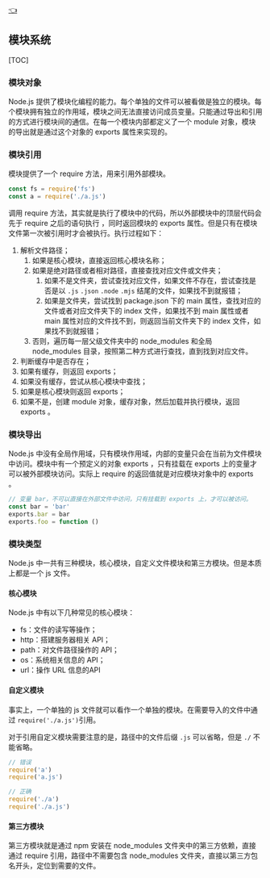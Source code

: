[👈](./index.md)

## 模块系统

[TOC]

### 模块对象

Node.js 提供了模块化编程的能力。每个单独的文件可以被看做是独立的模块。每个模块拥有独立的作用域，模块之间无法直接访问成员变量。只能通过导出和引用的方式进行模块间的通信。在每一个模块内部都定义了一个 module 对象，模块的导出就是通过这个对象的 exports 属性来实现的。

### 模块引用

模块提供了一个 require 方法，用来引用外部模块。

```javascript
const fs = require('fs')
const a = require('./a.js')
```

调用 require 方法，其实就是执行了模块中的代码，所以外部模块中的顶层代码会先于 require 之后的语句执行 ，同时返回模块的 exports 属性。但是只有在模块文件第一次被引用时才会被执行。执行过程如下：

1. 解析文件路径；
   1. 如果是核心模块，直接返回核心模块名称；
   2. 如果是绝对路径或者相对路径，直接查找对应文件或文件夹；
      1. 如果不是文件夹，尝试查找对应文件，如果文件不存在，尝试查找是否是以 `.js` `.json` `.node` `.mjs` 结尾的文件，如果找不到就报错；
      2. 如果是文件夹，尝试找到 package.json 下的 main 属性，查找对应的文件或者对应文件夹下的 index 文件，如果找不到 main 属性或者 main 属性对应的文件找不到，则返回当前文件夹下的 index 文件，如果找不到就报错；
   3. 否则，遍历每一层父级文件夹中的 node_modules 和全局 node_modules 目录，按照第二种方式进行查找，直到找到对应文件。
2. 判断缓存中是否存在；
3. 如果有缓存，则返回 exports；
4. 如果没有缓存，尝试从核心模块中查找；
5. 如果是核心模块则返回 exports；
6. 如果不是，创建 module 对象，缓存对象，然后加载并执行模块，返回 exports 。



### 模块导出

Node.js 中没有全局作用域，只有模块作用域，内部的变量只会在当前为文件模块中访问。模块中有一个预定义的对象 exports ，只有挂载在 exports 上的变量才可以被外部模块访问。实际上 require 的返回值就是对应模块对象中的 exports 。

```javascript
// 变量 bar，不可以直接在外部文件中访问，只有挂载到 exports 上，才可以被访问。 
const bar = 'bar'
exports.bar = bar
exports.foo = function () 
```



### 模块类型

Node.js 中一共有三种模块，核心模块，自定义文件模块和第三方模块。但是本质上都是一个 js 文件。

#### 核心模块

Node.js 中有以下几种常见的核心模块：

- fs：文件的读写等操作；
- http：搭建服务器相关 API；
- path：对文件路径操作的 API；
- os：系统相关信息的 API；
- url：操作 URL 信息的API



#### 自定义模块

事实上，一个单独的 js 文件就可以看作一个单独的模块。在需要导入的文件中通过 `require('./a.js')`引用。

对于引用自定义模块需要注意的是，路径中的文件后缀 `.js` 可以省略，但是 `./` 不能省略。

```javascript
// 错误
require('a')
require('a.js')

// 正确
require('./a')
require('./a.js')
```



#### 第三方模块

第三方模块就是通过 npm 安装在 node_modules 文件夹中的第三方依赖，直接通过 require 引用，路径中不需要包含 node_modules 文件夹，直接以第三方包名开头，定位到需要的文件。

